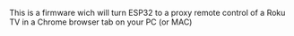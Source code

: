 This is a firmware wich will turn ESP32 to a proxy remote control of a Roku TV in a Chrome browser tab on your PC (or MAC)
